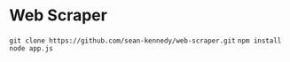# Web Scraper

`git clone https://github.com/sean-kennedy/web-scraper.git`
`npm install`
`node app.js`